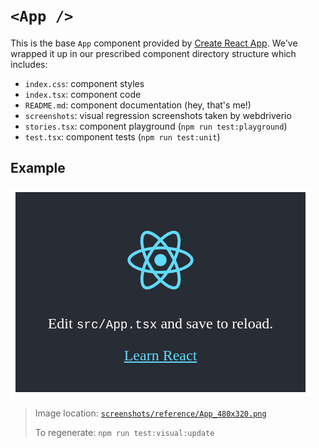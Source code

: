 # `<App />`

This is the base `App` component provided by [Create React App](https://facebook.github.io/create-react-app/). We've wrapped it up in our prescribed component directory structure which includes:

- `index.css`: component styles
- `index.tsx`: component code
- `README.md`: component documentation (hey, that's me!)
- `screenshots`: visual regression screenshots taken by webdriverio
- `stories.tsx`: component playground (`npm run test:playground`)
- `test.tsx`: component tests (`npm run test:unit`)

## Example

![App](./screenshots/reference/App_480x320.png)

> Image location: [`screenshots/reference/App_480x320.png`](./screenshots/reference/App_480x320.png)
> 
> To regenerate: 
> `npm run test:visual:update`